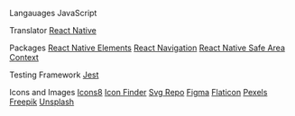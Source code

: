 Langauages
JavaScript

Translator
[React Native](https://reactnative.dev/docs/getting-started)

Packages
[React Native Elements](https://reactnativeelements.com/docs/installation)
[React Navigation](https://reactnavigation.org/docs/navigating)
[React Native Safe Area Context](https://www.npmjs.com/package/react-native-safe-area-context)

Testing Framework
[Jest](https://jestjs.io/docs/getting-started)

Icons and Images
[Icons8](https://icons8.com/)
[Icon Finder](https://www.iconfinder.com/)
[Svg Repo](https://www.svgrepo.com/)
[Figma](https://www.figma.com/)
[Flaticon](https://www.flaticon.com/)
[Pexels](https://www.pexels.com/)
[Freepik](https://www.freepik.com/)
[Unsplash](https://unsplash.com/)